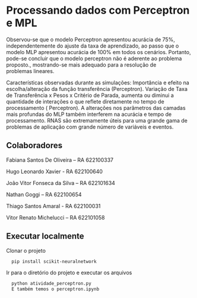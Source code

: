 
# Processando dados com Perceptron e MPL

Observou-se que o modelo Perceptron apresentou acurácia de 75%, independentemente do ajuste da taxa de aprendizado, ao passo que o modelo MLP apresentou acurácia de 100% em todos os cenários. Portanto, pode-se concluir que o modelo perceptron não é aderente ao problema proposto., mostrando-se mais adequado para a resolução de problemas lineares.

Características observadas durante as simulações: 
Importância e efeito na escolha/alteração da função transferência (Perceptron).
Variação de Taxa de Transferência x Pesos x Critério de Parada, aumenta ou  diminui a quantidade de interações o que reflete diretamente no tempo de processamento ( Perceptron). 
A alterações nos parâmetros das camadas mais profundas do MLP também interferem na acurácia e tempo de processamento. 
RNAS são extremamente úteis para uma grande gama de problemas de aplicação com grande número de variáveis e eventos.

## Colaboradores

Fabiana Santos De Oliveira – RA 622100337

Hugo Leonardo Xavier - RA 622100640

João Vitor Fonseca da Silva – RA 622101634

Nathan Goggi – RA 622100654

Thiago Santos Amaral - RA 622100031

Vitor Renato Michelucci – RA 622101058

## Executar localmente

Clonar o projeto

```bash
  pip install scikit-neuralnetwork
```

Ir para o diretório do projeto e executar os arquivos

```bash
  python atividade_perceptron.py
  E também temos o perceptron.ipynb
```

